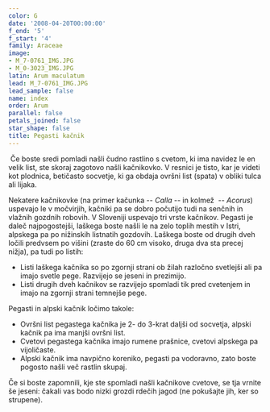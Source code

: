 ```yaml
---
color: G
date: '2008-04-20T00:00:00'
f_end: '5'
f_start: '4'
family: Araceae
image:
- M_7-0761_IMG.JPG
- M_0-3023_IMG.JPG
latin: Arum maculatum
lead: M_7-0761_IMG.JPG
lead_sample: false
name: index
order: Arum
parallel: false
petals_joined: false
star_shape: false
title: Pegasti kačnik
---
```

 Če boste sredi pomladi našli čudno rastlino s cvetom, ki ima navidez le en velik list, ste skoraj zagotovo našli kačnikovko. V resnici je tisto, kar je videti kot plodnica, betičasto socvetje, ki ga obdaja ovršni list (spata) v obliki tulca ali lijaka.

Nekatere kačnikovke (na primer kačunka -- *Calla* -- in kolmež  -- *Acorus*) uspevajo le v močvirjih, kačniki pa se dobro počutijo tudi na senčnih in vlažnih gozdnih robovih. V Sloveniji uspevajo tri vrste kačnikov. Pegasti je daleč najpogostejši, laškega boste našli le na zelo toplih mestih v Istri, alpskega pa po nižinskih listnatih gozdovih. Laškega boste od drugih dveh ločili predvsem po višini (zraste do 60 cm visoko, druga dva sta precej nižja), pa tudi po listih:

-   Listi laškega kačnika so po zgornji strani ob žilah razločno svetlejši ali pa imajo svetle pege. Razvijejo se jeseni in prezimijo.
-   Listi drugih dveh kačnikov se razvijejo spomladi tik pred cvetenjem in imajo na zgornji strani temnejše pege.

Pegasti in alpski kačnik ločimo takole:

-   Ovršni list pegastega kačnika je 2- do 3-krat daljši od socvetja, alpski kačnik pa ima manjši ovršni list.
-   Cvetovi pegastega kačnika imajo rumene prašnice, cvetovi alpskega pa vijoličaste.
-   Alpski kačnik ima navpično koreniko, pegasti pa vodoravno, zato boste pogosto našli več rastlin skupaj.

Če si boste zapomnili, kje ste spomladi našli kačnikove cvetove, se tja vrnite še jeseni: čakali vas bodo nizki grozdi rdečih jagod (ne pokušajte jih, ker so strupene).
